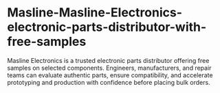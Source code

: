 # Masline-Masline-Electronics-electronic-parts-distributor-with-free-samples
Masline Electronics is a trusted electronic parts distributor offering free samples on selected components. Engineers, manufacturers, and repair teams can evaluate authentic parts, ensure compatibility, and accelerate prototyping and production with confidence before placing bulk orders.
